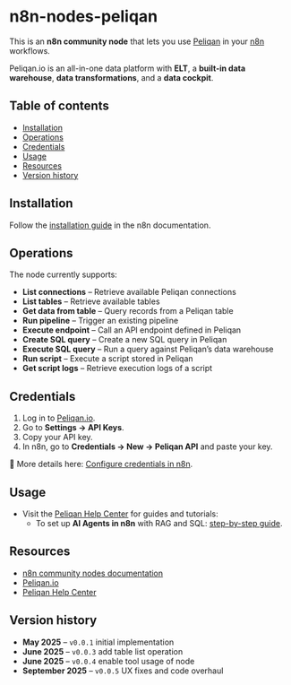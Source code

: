 # n8n-nodes-peliqan

This is an **n8n community node** that lets you use [Peliqan](https://peliqan.io) in your [n8n](https://n8n.io) workflows.  

Peliqan.io is an all-in-one data platform with **ELT**, a **built-in data warehouse**, **data transformations**, and a **data cockpit**.  

## Table of contents

- [Installation](#installation)  
- [Operations](#operations)  
- [Credentials](#credentials)  
- [Usage](#usage)  
- [Resources](#resources)  
- [Version history](#version-history)  


## Installation

Follow the [installation guide](https://docs.n8n.io/integrations/community-nodes/installation/) in the n8n documentation.  


## Operations

The node currently supports:

- **List connections** – Retrieve available Peliqan connections  
- **List tables** – Retrieve available tables  
- **Get data from table** – Query records from a Peliqan table  
- **Run pipeline** – Trigger an existing pipeline  
- **Execute endpoint** – Call an API endpoint defined in Peliqan  
- **Create SQL query** – Create a new SQL query in Peliqan  
- **Execute SQL query** – Run a query against Peliqan’s data warehouse  
- **Run script** – Execute a script stored in Peliqan  
- **Get script logs** – Retrieve execution logs of a script  

## Credentials

1. Log in to [Peliqan.io](https://peliqan.io).  
2. Go to **Settings → API Keys**.  
3. Copy your API key.  
4. In n8n, go to **Credentials → New → Peliqan API** and paste your key.  

🔑 More details here: [Configure credentials in n8n](https://help.peliqan.io/build-ai-agents-with-n8n-and-peliqan#2401aa9b38798047ad22e353042f5d74).  


## Usage

- Visit the [Peliqan Help Center](https://help.peliqan.io) for guides and tutorials:
    - To set up **AI Agents in n8n** with RAG and SQL: [step-by-step guide](https://help.peliqan.io/build-ai-agents-with-n8n-and-peliqan).  

## Resources

- [n8n community nodes documentation](https://docs.n8n.io/integrations/#community-nodes)  
- [Peliqan.io](https://peliqan.io)  
- [Peliqan Help Center](https://help.peliqan.io)  


## Version history

- **May 2025** – `v0.0.1` initial implementation  
- **June 2025** – `v0.0.3` add table list operation  
- **June 2025** – `v0.0.4` enable tool usage of node  
- **September 2025** – `v0.0.5` UX fixes and code overhaul